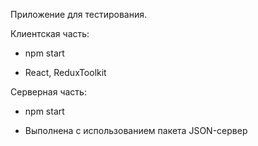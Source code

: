 Приложение для тестирования.


Клиентская часть:
 - npm start

 - React, ReduxToolkit


Серверная часть:
 - npm start

 - Выполнена с использованием пакета JSON-сервер
